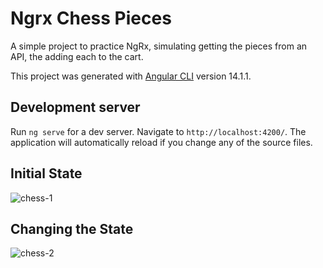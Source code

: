 # Ngrx Chess Pieces

A simple project to practice NgRx, simulating getting the pieces from an API, the adding each to the cart.

This project was generated with [Angular CLI](https://github.com/angular/angular-cli) version 14.1.1.

## Development server

Run `ng serve` for a dev server. Navigate to `http://localhost:4200/`. The application will automatically reload if you change any of the source files.

## Initial State
![chess-1](https://user-images.githubusercontent.com/12145325/185658824-3c027d42-e0d4-4add-b450-d20bbdb9fce7.PNG)

## Changing the State
![chess-2](https://user-images.githubusercontent.com/12145325/185658834-f4f93f9b-c2e0-4875-9c1f-834bfcdffb47.PNG)
